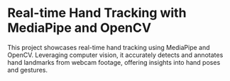 # Real-time Hand Tracking with MediaPipe and OpenCV

This project showcases real-time hand tracking using MediaPipe and OpenCV. Leveraging computer vision, it accurately detects and annotates hand landmarks from webcam footage, offering insights into hand poses and gestures.